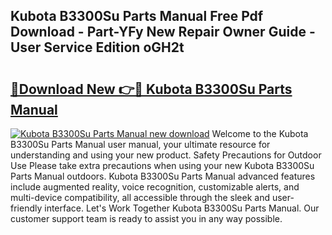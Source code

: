 ## Kubota B3300Su Parts Manual Free Pdf Download - Part-YFy New Repair Owner Guide - User Service Edition oGH2t

# <h2><a href="http://bc91229.oget.top/?id=Kubota+B3300Su+Parts+Manual">🔗Download New 👉🔴 Kubota B3300Su Parts Manual</a></h2>

[![Kubota B3300Su Parts Manual new download](https://i.imgur.com/5g1atiW.png)](http://bc91229.oget.top/?id=Kubota+B3300Su+Parts+Manual)
Welcome to the Kubota B3300Su Parts Manual user manual, your ultimate resource for understanding and using your new product. Safety Precautions for Outdoor Use Please take extra precautions when using your new Kubota B3300Su Parts Manual outdoors. Kubota B3300Su Parts Manual advanced features include augmented reality, voice recognition, customizable alerts, and multi-device compatibility, all accessible through the sleek and user-friendly interface. Let's Work Together Kubota B3300Su Parts Manual. Our customer support team is ready to assist you in any way possible.
